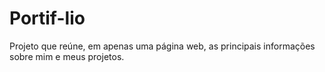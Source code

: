 # Portif-lio
Projeto que reúne, em apenas uma página web, as principais informações sobre mim e meus projetos.
